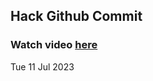 
 ## Hack Github Commit 
 ### Watch video <a href="https://www.youtube.com">here</a> 
 Tue 11 Jul 2023 
